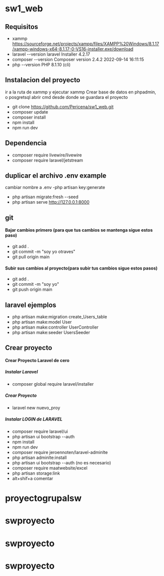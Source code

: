 # sw1_web



## Requisitos 
- xammp https://sourceforge.net/projects/xampp/files/XAMPP%20Windows/8.1.17/xampp-windows-x64-8.1.17-0-VS16-installer.exe/download
- laravel --version
laravel Installer 4.2.17
- composer --version
Composer version 2.4.2 2022-09-14 16:11:15
- php --version
PHP 8.1.10 (cli)

## Instalacion del proyecto
ir a la ruta de xammp y ejecutar xammp
Crear base de datos en phpadmin, o posgretsql
abrir cmd desde donde se guardara el proyecto
- git clone https://github.com/Pericena/sw1_web.git
- composer update
- composer install
- npm install
- npm run dev

## Dependencia
- composer require livewire/livewire
- composer require laravel/jetstream

## duplicar el archivo .env example
cambiar nombre a .env
-php artisan key:generate
- php artisan migrate:fresh --seed
- php artisan serve http://127.0.0.1:8000

## git
#### Bajar cambios primero (para que tus cambios se mantenga sigue estos paso)

- git add .
- git commit -m "soy yo otraves"
- git pull origin main

#### Subir sus cambios al proyecto(para subir tus cambios sigue estos pasos)

- git add .
- git commit -m "soy yo"
- git push origin main

## laravel ejemplos
- php artisan make:migration create_Users_table
- php artisan make:model User
- php artisan make:controller UserController
- php artisan make:seeder UsersSeeder


## Crear proyecto
#### Crear Proyecto Laravel de cero 
##### Instalar Laravel 
- composer global require laravel/installer 

##### Crear Proyecto
- laravel new nuevo_proy 

##### Instalar LOGIN de LARAVEL
- composer require laravel/ui
- php artisan ui bootstrap --auth
- npm install
- npm run dev
- composer require jeroennoten/laravel-adminlte
- php artisan adminlte:install
- php artisan ui bootstrap --auth (no es necesario)
- composer require maatwebsite/excel
- php artisan storage:link
- alt+shif+a comentar
# proyectogrupalsw
# swproyecto
# swproyecto
# swproyecto
